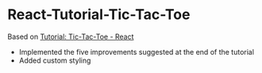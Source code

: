 # React-Tutorial-Tic-Tac-Toe
Based on [Tutorial: Tic-Tac-Toe - React](https://react.dev/learn/tutorial-tic-tac-toe)

- Implemented the five improvements suggested at the end of the tutorial
- Added custom styling
